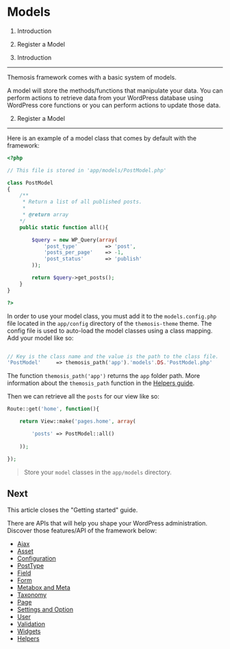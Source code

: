Models
======

1. Introduction
2. Register a Model

1. Introduction
---------------

Themosis framework comes with a basic system of models.

A model will store the methods/functions that manipulate your data. You can perform actions to retrieve data from your WordPress database using WordPress core functions or you can perform actions to update those data.

2. Register a Model
-------------------

Here is an example of a model class that comes by default with the framework:

```php
<?php

// This file is stored in 'app/models/PostModel.php'

class PostModel
{
	/**
	 * Return a list of all published posts.
	 * 
	 * @return array
	*/
	public static function all(){

		$query = new WP_Query(array(
            'post_type'         => 'post',
            'posts_per_page'    => -1,
            'post_status'       => 'publish'
        ));

        return $query->get_posts();
	}
}

?>
```
In order to use your model class, you must add it to the `models.config.php` file located in the `app/config` directory of the `themosis-theme` theme. The config file is used to auto-load the model classes using a class mapping. Add your model like so:

```php

// Key is the class name and the value is the path to the class file.
'PostModel'		=> themosis_path('app').'models'.DS.'PostModel.php'
```

The function `themosis_path('app')` returns the `app` folder path. More information about the `themosis_path` function in the [Helpers guide](https://github.com/themosis/documentation/blob/master/helpers.md).

Then we can retrieve all the `posts` for our view like so:

```php
Route::get('home', function(){

	return View::make('pages.home', array(

		'posts' => PostModel::all()
	
	));

});
```

> Store your `model` classes in the `app/models` directory.

Next
----
This article closes the "Getting started" guide.

There are APIs that will help you shape your WordPress administration. Discover those features/API of the framework below:

* [Ajax](https://github.com/themosis/documentation/blob/master/ajax.md)
* [Asset](https://github.com/themosis/documentation/blob/master/asset.md)
* [Configuration](https://github.com/themosis/documentation/blob/master/configuration.md)
* [PostType](https://github.com/themosis/documentation/blob/master/posttype.md)
* [Field](https://github.com/themosis/documentation/blob/master/field.md)
* [Form](https://github.com/themosis/documentation/blob/master/form.md)
* [Metabox and Meta](https://github.com/themosis/documentation/blob/master/metabox.md)
* [Taxonomy](https://github.com/themosis/documentation/blob/master/taxonomy.md)
* [Page](https://github.com/themosis/documentation/blob/master/page.md)
* [Settings and Option](https://github.com/themosis/documentation/blob/master/option.md)
* [User](https://github.com/themosis/documentation/blob/master/users.md)
* [Validation](https://github.com/themosis/documentation/blob/master/validation.md)
* [Widgets](https://github.com/themosis/documentation/blob/master/widgets.md)
* [Helpers](https://github.com/themosis/documentation/blob/master/helpers.md)